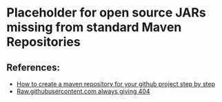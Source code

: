 # Placeholder for open source JARs missing from standard Maven Repositories

## References:
* [How to create a maven repository for your github project step by step](https://gist.github.com/fernandezpablo85/03cf8b0cd2e7d8527063)
* [Raw.githubusercontent.com always giving 404](https://github.community/t/raw-githubusercontent-com-always-giving-404/136369)
